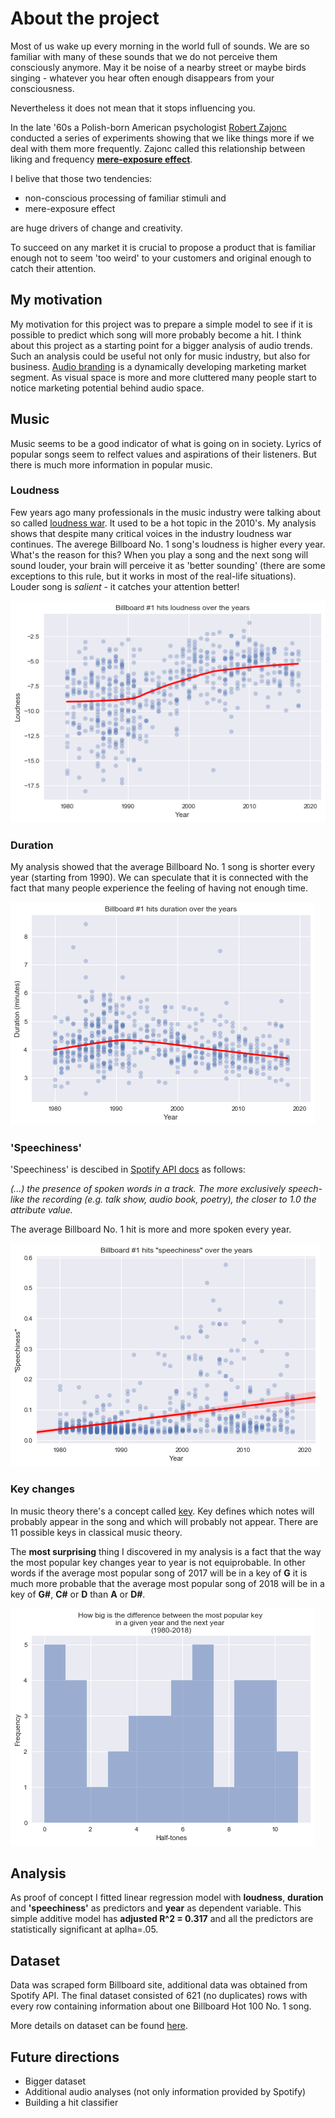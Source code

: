 # About the project

Most of us wake up every morning in the world full of sounds. 
We are so familiar with many of these sounds that we do not perceive them consciously anymore.
May it be noise of a nearby street or maybe birds singing - whatever you hear often enough disappears from your consciousness.

Nevertheless it does not mean that it stops influencing you.

In the late '60s a Polish-born American psychologist [Robert Zajonc](https://en.wikipedia.org/wiki/Robert_Zajonc) conducted a series of experiments showing that we like things more if we deal with them more frequently. Zajonc called this relationship between liking and frequency [**mere-exposure effect**](https://en.wikipedia.org/wiki/Mere-exposure_effect).

I belive that those two tendencies: 
+ non-conscious processing of familiar stimuli and 
+ mere-exposure effect 

are huge drivers of change and creativity. 

To succeed on any market it is crucial to propose a product that is familiar enough not to seem 'too weird' to your customers and original enough to catch their attention.

## My motivation

My motivation for this project was to prepare a simple model to see if it is possible to predict which song will more probably become a hit.
I think about this project as a starting point for a bigger analysis of audio trends. Such an analysis could be useful not only for music industry, but also for business. [Audio branding](https://www.ama.org/publications/MarketingNews/Pages/language-of-audio-branding.aspx) is a dynamically developing marketing market segment. As visual space is more and more cluttered many people start to notice marketing potential behind audio space.


## Music

Music seems to be a good indicator of what is going on in society. Lyrics of popular songs seem to relfect values and aspirations of their listeners. But there is much more information in popular music.

### Loudness

Few years ago many professionals in the music industry were talking about so called [loudness war](https://en.wikipedia.org/wiki/Loudness_war). It used to be a hot topic in the 2010's. My analysis shows that despite many critical voices in the industry loudness war continues. The averege Billboard No. 1 song's loudness is higher every year. What's the reason for this? When you play a song and the next song will sound louder, your brain will perceive it as 'better sounding' (there are some exceptions to this rule, but it works in most of the real-life situations). Louder song is *salient* - it catches your attention better!


![Loudness](https://raw.githubusercontent.com/AlxndrMlk/DataIncubator/master/graphs/loudness.png)


### Duration

My analysis showed that the average Billboard No. 1 song is shorter every year (starting from 1990). We can speculate that it is connected with the fact that many people experience the feeling of having not enough time.

![Duration](https://raw.githubusercontent.com/AlxndrMlk/DataIncubator/master/graphs/duration.png)


### 'Speechiness'

'Speechiness' is descibed in [Spotify API docs](https://developer.spotify.com/documentation/web-api/reference/tracks/get-audio-features/) as follows:

*(...) the presence of spoken words in a track. The more exclusively speech-like the recording (e.g. talk show, audio book, poetry), the closer to 1.0 the attribute value.*

The average Billboard No. 1 hit is more and more spoken every year.

![Speechiness](https://raw.githubusercontent.com/AlxndrMlk/DataIncubator/master/graphs/speechiness.png)


### Key changes

In music theory there's a concept called [key](https://en.wikipedia.org/wiki/Key_(music)). Key defines which notes will probably appear in the song and which will probably not appear. There are 11 possible keys in classical music theory.

The **most surprising** thing I discovered in my analysis is a fact that the way the most popular key changes year to year is not equiprobable. In other words if the average most popular song of 2017 will be in a key of **G** it is much more probable that the average most popular song of 2018 will be in a key of **G#**, **C#** or **D** than **A** or **D#**.

![Key changes](https://raw.githubusercontent.com/AlxndrMlk/DataIncubator/master/graphs/keys.png)


## Analysis

As proof of concept I fitted linear regression model with **loudness**, **duration** and **'speechiness'** as predictors and **year** as dependent variable. This simple additive model has **adjusted R^2 = 0.317** and all the predictors are statistically significant at aplha=.05.

## Dataset

Data was scraped form Billboard site, additional data was obtained from Spotify API. The final dataset consisted of 621 (no duplicates) rows with every row containing information about one Billboard Hot 100 No. 1 song.

More details on dataset can be found [here](https://github.com/AlxndrMlk/DataIncubator/blob/master/dataset.md).

## Future directions

* Bigger dataset
* Additional audio analyses (not only information provided by Spotify)
* Building a hit classifier


